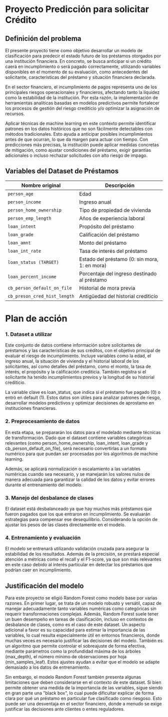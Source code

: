 # Proyecto Predicción para solicitar Crédito
## Definición del problema
El presente proyecto tiene como objetivo desarrollar un modelo de clasificación para predecir el estado futuro de los préstamos otorgados por una institución financiera. En concreto, se busca anticipar si un crédito caerá en incumplimiento o será pagado correctamente, utilizando variables disponibles en el momento de su evaluación, como antecedentes del solicitante, características del préstamo y situación financiera declarada.

En el sector financiero, el incumplimiento de pagos representa uno de los principales riesgos operacionales y financieros, afectando tanto la liquidez como la estabilidad de la institución. Por esta razón, la implementación de herramientas analíticas basadas en modelos predictivos permite fortalecer los procesos de gestión del riesgo crediticio y/o optimizar la asignación de recursos.

Aplicar técnicas de machine learning en este contexto permite identificar patrones en los datos históricos que no son fácilmente detectables con métodos tradicionales. Esto ayuda a anticipar posibles incumplimientos antes de que ocurran, lo que da margen para actuar con tiempo. Con predicciones más precisas, la institución puede aplicar medidas concretas de mitigación, como ajustar condiciones del préstamo, exigir garantías adicionales o incluso rechazar solicitudes con alto riesgo de impago.

## Variables del Dataset de Préstamos

| Nombre original                    | Descripción                          |
|-----------------------------------|--------------------------------------------------|
| `person_age`                      | Edad                                             |
| `person_income`                   | Ingreso anual                                    |
| `person_home_ownership`           | Tipo de propiedad de vivienda                   |
| `person_emp_length`               | Años de experiencia laboral                      |
| `loan_intent`                     | Propósito del préstamo                           |
| `loan_grade`                      | Calificación del préstamo                        |
| `loan_amnt`                       | Monto del préstamo                               |
| `loan_int_rate`                   | Tasa de interés del préstamo                     |
| `loan_status (TARGET)`                     | Estado del préstamo (0: sin mora, 1: en mora)    |
| `loan_percent_income`            | Porcentaje del ingreso destinado al préstamo     |
| `cb_person_default_on_file`       | Historial de mora previa                         |
| `cb_preson_cred_hist_length`      | Antigüedad del historial crediticio             |


# Plan de acción
### 1. Dataset a utilizar
Este conjunto de datos contiene información sobre solicitantes de préstamos y las características de sus créditos, con el objetivo principal de evaluar el riesgo de incumplimiento. Incluye variables como la edad, el ingreso anual, la situación de vivienda y el historial laboral de los solicitantes, así como detalles del préstamo, como el monto, la tasa de interés, el propósito y la calificación crediticia. También registra si el solicitante ha tenido incumplimientos previos y la longitud de su historial crediticio.

La variable clave es loan_status, que indica si el préstamo fue pagado (0) o entró en default (1). Estos datos son útiles para analizar patrones de riesgo, desarrollar modelos predictivos y optimizar decisiones de aprostamo en instituciones financieras.

### 2. Preprocesamiento de datos
En esta etapa, se prepararán los datos para el modelado mediante técnicas de transformación. Dado que el dataset contiene variables categóricas relevantes (como person_home_ownership, loan_intent, loan_grade y cb_person_default_on_file), será necesario convertirlas a un formato numérico para que puedan ser procesadas por los algoritmos de machine learning.

Además, se aplicará normalización o escalamiento a las variables numéricas cuando sea necesario, y se manejarán los valores nulos de manera adecuada para garantizar la calidad de los datos y evitar errores durante el entrenamiento del modelo.

### 3. Manejo del desbalance de clases
El dataset está desbalanceado ya que hay muchos más préstamos que fueron pagados que los que entraron en incumplimiento. Se evaluarán estrategias para compensar ese desequilibrio. Considerando la opción de ajustar los pesos de las clases directamente en el modelo.
### 4. Entrenamiento y evaluación
El modelo se entrenará utilizando validación cruzada para asegurar la estabilidad de los resultados. Además de la precisión, se prestará especial atención a métricas como el recall y el F1-score, ya que son más relevantes en este caso debido al interés particular en detectar los préstamos que podrían caer en incumplimiento.


## Justificación del modelo
Para este proyecto se eligió Random Forest como modelo base por varias razones. En primer lugar, se trata de un modelo robusto y versátil, capaz de manejar adecuadamente tanto variables numéricas como categóricas sin requerir transformaciones complejas.
Además, Random Forest suele tener un buen desempeño en tareas de clasificación, incluso en contextos de desbalance de clases, como es el caso de este dataset. 
Un aspecto adicional a favor es su capacidad para estimar la importancia de las variables, lo cual resulta especialmente útil en entornos financieros, donde muchas veces es necesario justificar las decisiones del modelo.
También es un algoritmo que permite controlar el sobreajuste de forma efectiva, mediante parámetros como la profundidad máxima de los árboles (max_depth), el número mínimo de observaciones por hoja (min_samples_leaf). Estos ajustes ayudan a evitar que el modelo se adapte demasiado a los datos de entrenamiento.

Sin embargo, el modelo Random Forest también presenta algunas limitaciones que deben considerarse en el contexto de este dataset. Si bien permite obtener una medida de la importancia de las variables, sigue siendo en gran parte una "black box", lo cual puede dificultar explicar de forma clara por qué un préstamo en particular fue clasificado como riesgoso. Esto puede ser una desventaja en el sector financiero, donde a menudo se exige justificar las decisiones ante clientes o entes reguladores.
